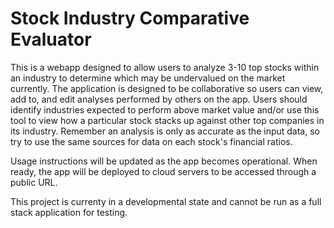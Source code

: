 # Stock Industry Comparative Evaluator
This is a webapp designed to allow users to analyze 3-10 top stocks within an industry to determine which may be undervalued on the market currently. The application is designed to be collaborative so users can view, add to, and edit analyses performed by others on the app. Users should identify industries expected to perform above market value and/or use this tool to view how a particular stock stacks up against other top companies in its industry. Remember an analysis is only as accurate as the input data, so try to use the same sources for data on each stock's financial ratios.

Usage instructions will be updated as the app becomes operational. When ready, the app will be deployed to cloud servers to be accessed through a public URL.

This project is currenty in a developmental state and cannot be run as a full stack application for testing.

